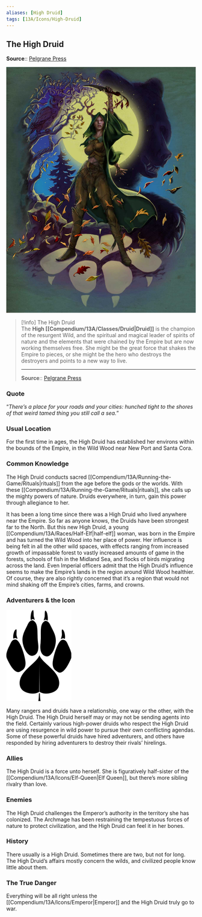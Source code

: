 ```yaml
---
aliases: [High Druid]
tags: [13A/Icons/High-Druid]
---
```


## The High Druid

**Source**:: [Pelgrane Press](https://pelgranepress.com/2012/04/25/icons-of-the-13th-age-high-druid/)

![highdruid_color|300](Compendium/13A/Icons/High-Druid-image-1.jpg)

>[!info] The High Druid  
> The **High [[Compendium/13A/Classes/Druid|Druid]]** is the champion of the resurgent Wild, and the spiritual and magical leader of spirits of nature and the elements that were chained by the Empire but are now working themselves free. She might be the great force that shakes the Empire to pieces, or she might be the hero who destroys the destroyers and points to a new way to live.
>
> ---
>
> **Source**:: [Pelgrane Press](https://pelgranepress.com/2012/04/25/icons-of-the-13th-age-high-druid/)

### Quote

“*There’s a place for your roads and your cities: hunched tight to the shores of that weird tamed thing you still call a sea.*”

### Usual Location

For the first time in ages, the High Druid has established her environs within the bounds of the Empire, in the Wild Wood near New Port and Santa Cora.

### Common Knowledge

The High Druid conducts sacred [[Compendium/13A/Running-the-Game/Rituals|rituals]] from the age before the gods or the worlds. With these [[Compendium/13A/Running-the-Game/Rituals|rituals]], she calls up the mighty powers of nature. Druids everywhere, in turn, gain this power through allegiance to her.

It has been a long time since there was a High Druid who lived anywhere near the Empire. So far as anyone knows, the Druids have been strongest far to the North. But this new High Druid, a young [[Compendium/13A/Races/Half-Elf|half-elf]] woman, was born in the Empire and has turned the Wild Wood into her place of power. Her influence is being felt in all the other wild spaces, with effects ranging from increased growth of impassable forest to vastly increased amounts of game in the forests, schools of fish in the Midland Sea, and flocks of birds migrating across the land. Even Imperial officers admit that the High Druid’s influence seems to make the Empire’s lands in the region around Wild Wood healthier. Of course, they are also rightly concerned that it’s a region that would not mind shaking off the Empire’s cities, farms, and crowns.

### Adventurers & the Icon

![high-druid-symbol|100](Compendium/13A/Icons/High-Druid-image-2.png)

Many rangers and druids have a relationship, one way or the other, with the High Druid. The High Druid herself may or may not be sending agents into the field. Certainly various high-power druids who respect the High Druid are using resurgence in wild power to pursue their own conflicting agendas. Some of these powerful druids have hired adventurers, and others have responded by hiring adventurers to destroy their rivals’ hirelings.

### Allies

The High Druid is a force unto herself. She is figuratively half-sister of the [[Compendium/13A/Icons/Elf-Queen|Elf Queen]], but there’s more sibling rivalry than love.

### Enemies

The High Druid challenges the Emperor’s authority in the territory she has colonized. The Archmage has been restraining the tempestuous forces of nature to protect civilization, and the High Druid can feel it in her bones.

### History

There usually is a High Druid. Sometimes there are two, but not for long. The High Druid’s affairs mostly concern the wilds, and civilized people know little about them.

### The True Danger

Everything will be all right unless the [[Compendium/13A/Icons/Emperor|Emperor]] and the High Druid truly go to war.